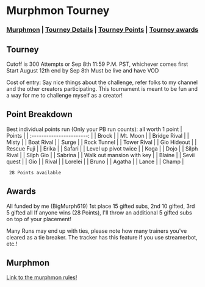 # Murphmon Tourney

### [Murphmon](#Murphmon) | [Tourney Details](#Tourney) | [Tourney Points](#Point-Breakdown) | [Tourney awards](#Awards)

## Tourney

Cutoff is 300 Attempts or Sep 8th 11:59 P.M. PST, whichever comes first
Start August 12th end by Sep 8th
Must be live and have VOD

Cost of entry: Say nice things about the challenge, refer folks to my channel and the other creators participating. This tournament is meant to be fun and a way for me to challenge myself as a creator!

## Point Breakdown
Best individual points run (Only your PB run counts): all worth 1 point
|           Points          | 
| :-----------------------: | 
| Brock                     | 
| Mt. Moon                  | 
| Bridge Rival              | 
| Misty                     | 
| Boat Rival                |
| Surge                     |
| Rock Tunnel               |
| Tower Rival               |
| Gio Hideout               |
| Rescue Fuji               |
| Erika                     |
| Safari                    |
| Level up pivot twice      |
| Koga                      |
| Dojo                      |
| Silph Rival               |
| Silph Gio                 |
| Sabrina                   |
| Walk out mansion with key |
| Blaine                    |
| Sevii quest               |
| Gio                       |
| Rival                     |
| Lorelei                   |
| Bruno                     |
| Agatha                    |
| Lance                     |
| Champ                     |

     28 Points available 



## Awards

All funded by me (BigMurph619)
1st place 15 gifted subs, 
2nd 10 gifted, 
3rd 5 gifted all 
If anyone wins (28 Points), I'll throw an additional 5 gifted subs on top of your placement!

Many Runs may end up with ties, please note how many trainers you've cleared as a tie breaker. The tracker has this feature if you use streamerbot, etc.!


## Murphmon

[Link to the murphmon rules!](https://github.com/reilnur/MurphmonRules/tree/main)
